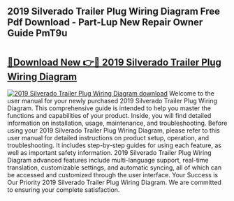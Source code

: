 ## 2019 Silverado Trailer Plug Wiring Diagram Free Pdf Download - Part-Lup New Repair Owner Guide PmT9u

# <h2><a href="http://dfpu5e.blite.top/?on=2019+Silverado+Trailer+Plug+Wiring+Diagram">🔗Download New 👉🔴 2019 Silverado Trailer Plug Wiring Diagram</a></h2>

[![2019 Silverado Trailer Plug Wiring Diagram download](https://i.imgur.com/lujVjoI.png)](http://dfpu5e.blite.top/?on=2019+Silverado+Trailer+Plug+Wiring+Diagram)
Welcome to the user manual for your newly purchased 2019 Silverado Trailer Plug Wiring Diagram. This comprehensive guide is intended to help you master the functions and capabilities of your product. Inside, you will find detailed information on installation, usage, maintenance, and troubleshooting. Before using your 2019 Silverado Trailer Plug Wiring Diagram, please refer to this user manual for detailed instructions on product setup, operation, and troubleshooting. It includes step-by-step guides for using each feature, as well as important safety information. 2019 Silverado Trailer Plug Wiring Diagram advanced features include multi-language support, real-time translation, customizable settings, and automatic syncing, all of which can be accessed and customized through the user interface. Your Success is Our Priority 2019 Silverado Trailer Plug Wiring Diagram. We are committed to ensuring your complete satisfaction.
